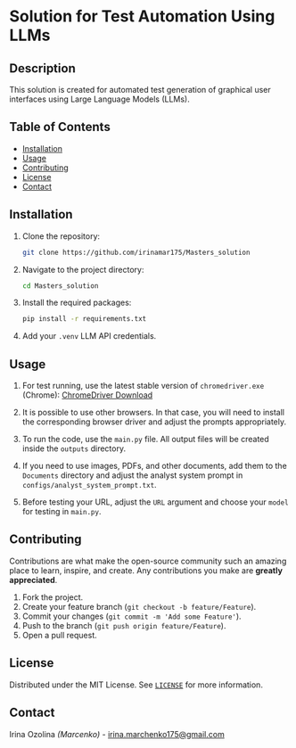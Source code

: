 # Solution for Test Automation Using LLMs

## Description
This solution is created for automated test generation of graphical user interfaces using Large Language Models (LLMs).

## Table of Contents
- [Installation](#installation)
- [Usage](#usage)
- [Contributing](#contributing)
- [License](#license)
- [Contact](#contact)

## Installation
1. Clone the repository:
    ```sh
    git clone https://github.com/irinamar175/Masters_solution
    ```
2. Navigate to the project directory:
    ```sh
    cd Masters_solution
    ```
3. Install the required packages:
    ```sh
    pip install -r requirements.txt
    ```
4. Add your `.venv` LLM API credentials.

## Usage
1. For test running, use the latest stable version of `chromedriver.exe` (Chrome):
   [ChromeDriver Download](https://googlechromelabs.github.io/chrome-for-testing/)

2. It is possible to use other browsers. In that case, you will need to install the corresponding browser driver and adjust the prompts appropriately.

3. To run the code, use the `main.py` file. All output files will be created inside the `outputs` directory.

4. If you need to use images, PDFs, and other documents, add them to the `Documents` directory and adjust the analyst system prompt in `configs/analyst_system_prompt.txt`.

5. Before testing your URL, adjust the `URL` argument and choose your `model` for testing in `main.py`.

## Contributing
Contributions are what make the open-source community such an amazing place to learn, inspire, and create. Any contributions you make are **greatly appreciated**.

1. Fork the project.
2. Create your feature branch (`git checkout -b feature/Feature`).
3. Commit your changes (`git commit -m 'Add some Feature'`).
4. Push to the branch (`git push origin feature/Feature`).
5. Open a pull request.

## License
Distributed under the MIT License. See [`LICENSE`](./LICENSE) for more information.

## Contact
Irina Ozolina _(Marcenko)_ - [irina.marchenko175@gmail.com](mailto:irina.marchenko175@gmail.com)
